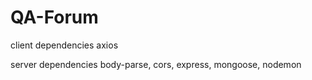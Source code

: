 # QA-Forum

client dependencies
axios

server dependencies
body-parse, cors, express, mongoose, nodemon

